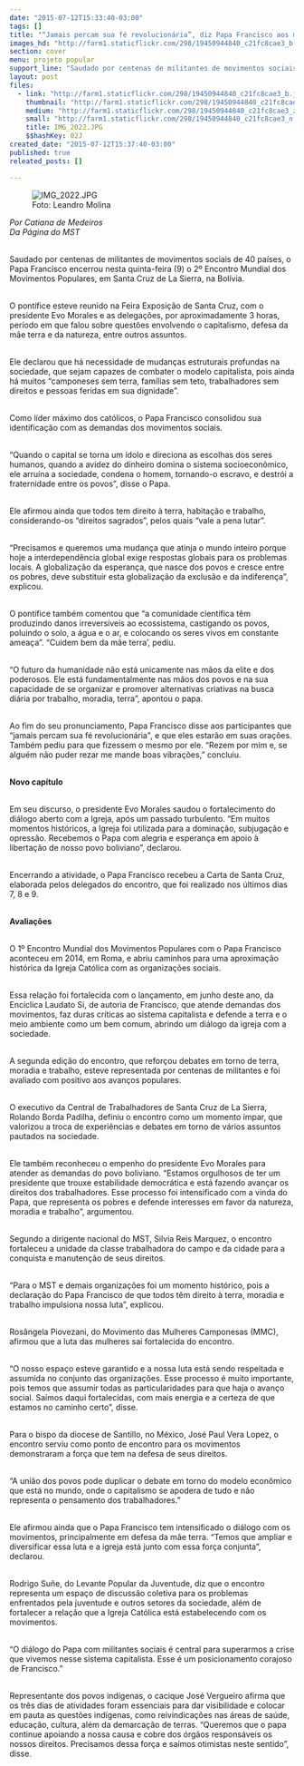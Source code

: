 ```yaml
---
date: "2015-07-12T15:33:40-03:00"
tags: []
title: "“Jamais percam sua fé revolucionária”, diz Papa Francisco aos movimentos populares"
images_hd: "http://farm1.staticflickr.com/298/19450944840_c21fc8cae3_b.jpg"
section: cover
menu: projeto popular
support_line: "Saudado por centenas de militantes de movimentos sociais de 40 países, o Papa Francisco o 2º Encontro Mundial dos Movimentos Populares, em Santa Cruz de La Sierra, na Bolívia."
layout: post
files:
  - link: "http://farm1.staticflickr.com/298/19450944840_c21fc8cae3_b.jpg"
    thumbnail: "http://farm1.staticflickr.com/298/19450944840_c21fc8cae3_t.jpg"
    medium: "http://farm1.staticflickr.com/298/19450944840_c21fc8cae3_z.jpg"
    small: "http://farm1.staticflickr.com/298/19450944840_c21fc8cae3_n.jpg"
    title: IMG_2022.JPG
    $$hashKey: 02J
created_date: "2015-07-12T15:37:40-03:00"
published: true
releated_posts: []

---
```

<figure class="image"><img alt="IMG_2022.JPG" src="http://farm1.staticflickr.com/298/19450944840_c21fc8cae3_b.jpg" />
<figcaption>Foto: Leandro Molina</figcaption>
</figure>

<p><em>Por Catiana de Medeiros<br />
Da P&aacute;gina do MST</em></p>

<p><br />
Saudado por centenas de militantes de movimentos sociais de 40 pa&iacute;ses, o Papa Francisco encerrou nesta quinta-feira (9) o 2&ordm; Encontro Mundial dos Movimentos Populares, em Santa Cruz de La Sierra, na Bol&iacute;via.</p>

<p><br />
O pont&iacute;fice esteve reunido na Feira Exposi&ccedil;&atilde;o de Santa Cruz, com o presidente Evo Morales e as delega&ccedil;&otilde;es, por aproximadamente 3 horas, per&iacute;odo em que falou sobre quest&otilde;es envolvendo o capitalismo, defesa da m&atilde;e terra e da natureza, entre outros assuntos.&nbsp;</p>

<p><br />
Ele declarou que h&aacute; necessidade de mudan&ccedil;as estruturais profundas na sociedade, que sejam capazes de combater o modelo capitalista, pois ainda h&aacute; muitos &ldquo;camponeses sem terra, fam&iacute;lias sem teto, trabalhadores sem direitos e pessoas feridas em sua dignidade&rdquo;.</p>

<p><br />
Como l&iacute;der m&aacute;ximo dos cat&oacute;licos, o Papa Francisco consolidou sua identifica&ccedil;&atilde;o com as demandas dos movimentos sociais.&nbsp;</p>

<p><br />
&ldquo;Quando o capital se torna um &iacute;dolo e direciona as escolhas dos seres humanos, quando a avidez do dinheiro domina o sistema socioecon&ocirc;mico, ele arru&iacute;na a sociedade, condena o homem, tornando-o escravo, e destr&oacute;i a fraternidade entre os povos&rdquo;, disse o Papa.</p>

<p><br />
Ele afirmou ainda que todos tem direito &agrave; terra, habita&ccedil;&atilde;o e trabalho, considerando-os &ldquo;direitos sagrados&rdquo;, pelos quais &ldquo;vale a pena lutar&rdquo;.</p>

<p><br />
&ldquo;Precisamos e queremos uma mudan&ccedil;a que atinja o mundo inteiro porque hoje a interdepend&ecirc;ncia global exige respostas globais para os problemas locais. A globaliza&ccedil;&atilde;o da esperan&ccedil;a, que nasce dos povos e cresce entre os pobres, deve substituir esta globaliza&ccedil;&atilde;o da exclus&atilde;o e da indiferen&ccedil;a&rdquo;, explicou.</p>

<p><br />
O pont&iacute;fice tamb&eacute;m comentou que &ldquo;a comunidade cient&iacute;fica t&ecirc;m produzindo danos irrevers&iacute;veis ao ecossistema, castigando os povos, poluindo o solo, a &aacute;gua e o ar, e colocando os seres vivos em constante amea&ccedil;a&rdquo;. &ldquo;Cuidem bem da m&atilde;e terra&rsquo;, pediu.</p>

<p><br />
&ldquo;O futuro da humanidade n&atilde;o est&aacute; unicamente nas m&atilde;os da elite e dos poderosos. Ele est&aacute; fundamentalmente nas m&atilde;os dos povos e na sua capacidade de se organizar e promover alternativas criativas na busca di&aacute;ria por trabalho, moradia, terra&rdquo;, apontou o papa.</p>

<p><br />
Ao fim do seu pronunciamento, Papa Francisco disse aos participantes que &ldquo;jamais percam sua f&eacute; revolucion&aacute;ria&quot;, e que eles estar&atilde;o em suas ora&ccedil;&otilde;es. Tamb&eacute;m pediu para que fizessem o mesmo por ele. &ldquo;Rezem por mim e, se algu&eacute;m n&atilde;o puder rezar me mande boas vibra&ccedil;&otilde;es,&rdquo; concluiu.</p>

<p><br />
<strong>Novo cap&iacute;tulo</strong></p>

<p><br />
Em seu discurso, o presidente Evo Morales saudou o fortalecimento do di&aacute;logo aberto com a Igreja, ap&oacute;s um passado turbulento. &ldquo;Em muitos momentos hist&oacute;ricos, a Igreja foi utilizada para a domina&ccedil;&atilde;o, subjuga&ccedil;&atilde;o e opress&atilde;o. Recebemos o Papa com alegria e esperan&ccedil;a em apoio &agrave; liberta&ccedil;&atilde;o de nosso povo boliviano&rdquo;, declarou.</p>

<p><br />
Encerrando a atividade, o Papa Francisco recebeu a Carta de Santa Cruz, elaborada pelos delegados do encontro, que foi realizado nos &uacute;ltimos dias 7, 8 e 9.</p>

<p><br />
<strong>Avalia&ccedil;&otilde;es</strong></p>

<p><br />
O 1&ordm; Encontro Mundial dos Movimentos Populares com o Papa Francisco aconteceu em 2014, em Roma, e abriu caminhos para uma aproxima&ccedil;&atilde;o hist&oacute;rica da Igreja Cat&oacute;lica com as organiza&ccedil;&otilde;es sociais.&nbsp;</p>

<p><br />
Essa rela&ccedil;&atilde;o foi fortalecida com o lan&ccedil;amento, em junho deste ano, da Enc&iacute;clica Laudato Si, de autoria de Francisco, que atende demandas dos movimentos, faz duras cr&iacute;ticas ao sistema capitalista e defende a terra e o meio ambiente como um bem comum, abrindo um di&aacute;logo da igreja com a sociedade.</p>

<p><br />
A segunda edi&ccedil;&atilde;o do encontro, que refor&ccedil;ou debates em torno de terra, moradia e trabalho, esteve representada por centenas de militantes e foi avaliado com positivo aos avan&ccedil;os populares.</p>

<p><br />
O executivo da Central de Trabalhadores de Santa Cruz de La Sierra, Rolando Borda Padilha, definiu o encontro como um momento &iacute;mpar, que valorizou a troca de experi&ecirc;ncias e debates em torno de v&aacute;rios assuntos pautados na sociedade.&nbsp;</p>

<p><br />
Ele tamb&eacute;m reconheceu o empenho do presidente Evo Morales para atender as demandas do povo boliviano.&nbsp;&ldquo;Estamos orgulhosos de ter um presidente que trouxe estabilidade democr&aacute;tica e est&aacute; fazendo avan&ccedil;ar os direitos dos trabalhadores. Esse processo foi intensificado com a vinda do Papa, que representa os pobres e defende interesses em favor da natureza, moradia e trabalho&rdquo;, argumentou.</p>

<p><br />
Segundo a dirigente nacional do MST, Silvia Reis Marquez, o encontro fortaleceu a unidade da classe trabalhadora do campo e da cidade para a conquista e manuten&ccedil;&atilde;o de seus direitos.</p>

<p><br />
&ldquo;Para o MST e demais organiza&ccedil;&otilde;es foi um momento hist&oacute;rico, pois a declara&ccedil;&atilde;o do Papa Francisco de que todos t&ecirc;m direito &agrave; terra, moradia e trabalho impulsiona nossa luta&rdquo;, explicou.</p>

<p><br />
Ros&acirc;ngela Piovezani, do Movimento das Mulheres Camponesas (MMC), afirmou que a luta das mulheres sai fortalecida do encontro.&nbsp;</p>

<p><br />
&ldquo;O nosso espa&ccedil;o esteve garantido e a nossa luta est&aacute; sendo respeitada e assumida no conjunto das organiza&ccedil;&otilde;es. Esse processo &eacute; muito importante, pois temos que assumir todas as particularidades para que haja o avan&ccedil;o social. Sa&iacute;mos daqui fortalecidas, com mais energia e a certeza de que estamos no caminho certo&rdquo;, disse.</p>

<p><br />
Para o bispo da diocese de Santillo, no M&eacute;xico, Jos&eacute; Paul Vera Lopez, o encontro serviu como ponto de encontro para os movimentos demonstraram a for&ccedil;a que tem na defesa de seus direitos.&nbsp;</p>

<p><br />
&ldquo;A uni&atilde;o dos povos pode duplicar o debate em torno do modelo econ&ocirc;mico que est&aacute; no mundo, onde o capitalismo se apodera de tudo e n&atilde;o representa o pensamento dos trabalhadores.&rdquo;</p>

<p><br />
Ele afirmou ainda que o Papa Francisco tem intensificado o di&aacute;logo com os movimentos, principalmente em defesa da m&atilde;e terra. &ldquo;Temos que ampliar e diversificar essa luta e a igreja est&aacute; junto com essa for&ccedil;a conjunta&rdquo;, declarou.</p>

<p><br />
Rodrigo Su&ntilde;e, do Levante Popular da Juventude, diz que o encontro representa um espa&ccedil;o de discuss&atilde;o coletiva para os problemas enfrentados pela juventude e outros setores da sociedade, al&eacute;m de fortalecer a rela&ccedil;&atilde;o que a Igreja Cat&oacute;lica est&aacute; estabelecendo com os movimentos.&nbsp;</p>

<p><br />
&ldquo;O di&aacute;logo do Papa com militantes sociais &eacute; central para superarmos a crise que vivemos nesse sistema capitalista. Esse &eacute; um posicionamento corajoso de Francisco.&rdquo;</p>

<p><br />
Representante dos povos ind&iacute;genas, o cacique Jos&eacute; Vergueiro afirma que os tr&ecirc;s dias de atividades foram essenciais para dar visibilidade e colocar em pauta as quest&otilde;es ind&iacute;genas, como reivindica&ccedil;&otilde;es nas &aacute;reas de sa&uacute;de, educa&ccedil;&atilde;o, cultura, al&eacute;m da demarca&ccedil;&atilde;o de terras. &ldquo;Queremos que o papa continue apoiando a nossa causa e cobre dos &oacute;rg&atilde;os respons&aacute;veis os nossos direitos. Precisamos dessa for&ccedil;a e sa&iacute;mos otimistas neste sentido&rdquo;, disse.</p>

<p>&nbsp;</p>
